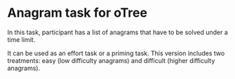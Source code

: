 # Anagram task for oTree

In this task, participant has a list of anagrams that have to be solved under a time limit. 

It can be used as an effort task or a priming task. This version includes two treatments: easy (low difficulty anagrams) and difficult (higher difficulty anagrams).
